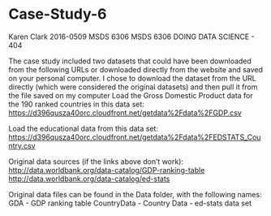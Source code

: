 # Case-Study-6
Karen Clark
2016-0509 MSDS 6306
MSDS 6306 DOING DATA SCIENCE - 404

The case study included two datasets that could have been downloaded from the following URLs or downloaded directly from the website and saved on 
your personal computer.  I chose to download the dataset from the URL directly (which were considered the original datasets) and then pull it from the file saved on my computer
Load the Gross Domestic Product data for the 190 ranked countries in this data set: 
https://d396qusza40orc.cloudfront.net/getdata%2Fdata%2FGDP.csv 

Load the educational data from this data set: 
https://d396qusza40orc.cloudfront.net/getdata%2Fdata%2FEDSTATS_Country.csv 

Original data sources (if the links above don’t work): 
http://data.worldbank.org/data-catalog/GDP-ranking-table 
http://data.worldbank.org/data-catalog/ed-stats 

Original data files can be found in the Data folder, with the following names:
GDA - GDP ranking table
CountryData -  Country Data - ed-stats data set

